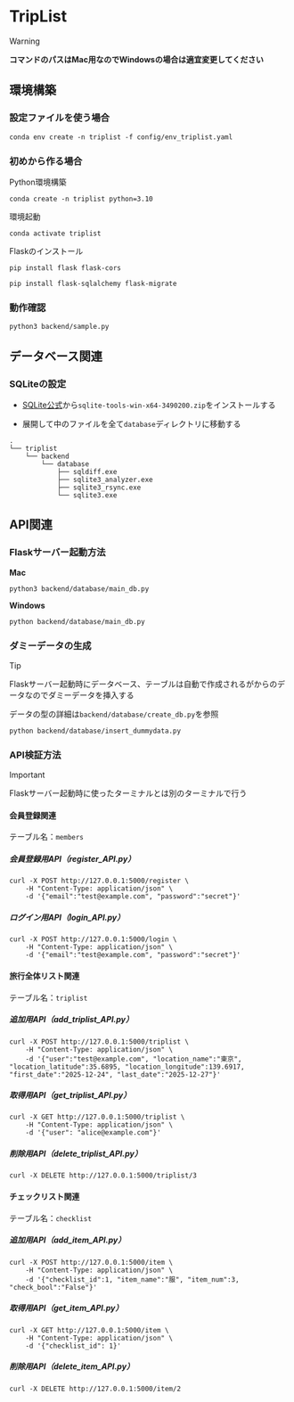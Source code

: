 # TripList

> [!WARNING]
> **コマンドのパスはMac用なのでWindowsの場合は適宜変更してください**

## 環境構築

### 設定ファイルを使う場合

```
conda env create -n triplist -f config/env_triplist.yaml
```

### 初めから作る場合

Python環境構築

```
conda create -n triplist python=3.10
```

環境起動

```
conda activate triplist
```

Flaskのインストール

```
pip install flask flask-cors
```

```
pip install flask-sqlalchemy flask-migrate
```

### 動作確認

```
python3 backend/sample.py
```

## データベース関連

### SQLiteの設定

- [SQLite公式](https://www.sqlite.org/download.html)から`sqlite-tools-win-x64-3490200.zip`をインストールする
  
- 展開して中のファイルを全て`database`ディレクトリに移動する

```
.
└── triplist
    └── backend
        └── database
            ├── sqldiff.exe
            ├── sqlite3_analyzer.exe
            ├── sqlite3_rsync.exe
            └── sqlite3.exe
```

## API関連

### Flaskサーバー起動方法

**Mac**
```
python3 backend/database/main_db.py
```

**Windows**
```
python backend/database/main_db.py
```

### ダミーデータの生成

> [!TIP]
> Flaskサーバー起動時にデータベース、テーブルは自動で作成されるがからのデータなのでダミーデータを挿入する
>
> データの型の詳細は```backend/database/create_db.py```を参照

```
python backend/database/insert_dummydata.py   
```

### API検証方法

> [!IMPORTANT]
> Flaskサーバー起動時に使ったターミナルとは別のターミナルで行う


#### 会員登録関連

テーブル名：```members```

##### 会員登録用API（register_API.py）

```
curl -X POST http://127.0.0.1:5000/register \
    -H "Content-Type: application/json" \
    -d '{"email":"test@example.com", "password":"secret"}'
```

##### ログイン用API（login_API.py）

```
curl -X POST http://127.0.0.1:5000/login \
    -H "Content-Type: application/json" \
    -d '{"email":"test@example.com", "password":"secret"}'
```

#### 旅行全体リスト関連

テーブル名：```triplist```

##### 追加用API（add_triplist_API.py）

```
curl -X POST http://127.0.0.1:5000/triplist \
    -H "Content-Type: application/json" \
    -d '{"user":"test@example.com", "location_name":"東京", "location_latitude":35.6895, "location_longitude":139.6917, "first_date":"2025-12-24", "last_date":"2025-12-27"}'
```

##### 取得用API（get_triplist_API.py）

```
curl -X GET http://127.0.0.1:5000/triplist \
    -H "Content-Type: application/json" \
    -d '{"user": "alice@example.com"}'
```

##### 削除用API（delete_triplist_API.py）

```
curl -X DELETE http://127.0.0.1:5000/triplist/3
```

#### チェックリスト関連

テーブル名：```checklist```

##### 追加用API（add_item_API.py）

```
curl -X POST http://127.0.0.1:5000/item \
    -H "Content-Type: application/json" \
    -d '{"checklist_id":1, "item_name":"服", "item_num":3, "check_bool":"False"}'
```

##### 取得用API（get_item_API.py）

```
curl -X GET http://127.0.0.1:5000/item \
    -H "Content-Type: application/json" \
    -d '{"checklist_id": 1}'
```

##### 削除用API（delete_item_API.py）

```
curl -X DELETE http://127.0.0.1:5000/item/2
```

